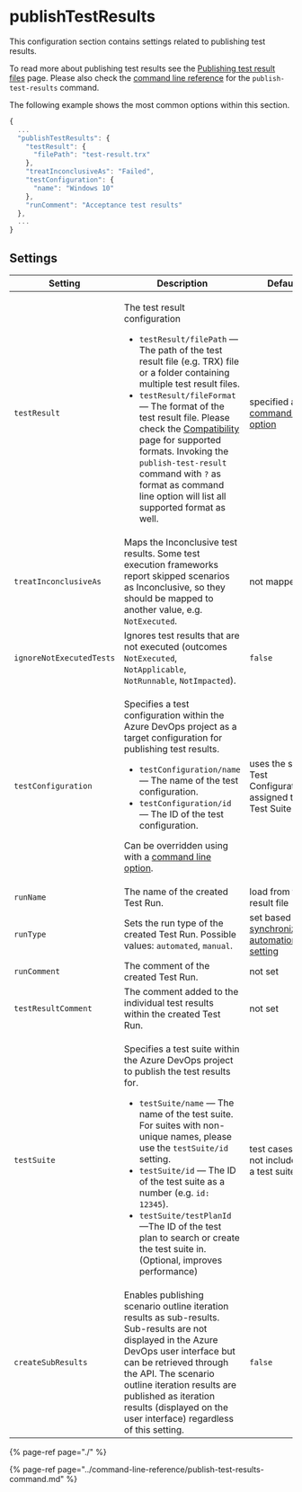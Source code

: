 # publishTestResults

This configuration section contains settings related to publishing test results. 

To read more about publishing test results see the [Publishing test result files](../../features/test-result-publishing-features/publishing-test-result-files.md) page. Please also check the [command line reference](../command-line-reference/publish-test-results-command.md) for the `publish-test-results` command.

The following example shows the most common options within this section.

```javascript
{
  ...
  "publishTestResults": {
    "testResult": {
      "filePath": "test-result.trx"
    },
    "treatInconclusiveAs": "Failed",
    "testConfiguration": {
      "name": "Windows 10"
    },
    "runComment": "Acceptance test results"
  },
  ...
}
```

## Settings


| Setting | Description | Default |
| ------- | ----------- | ------- |
| `testResult` | <p>The test result configuration</p><ul><li><code>testResult/filePath</code> &#x2014; The path of the test result file (e.g. TRX) file or a folder containing multiple test result files.</li><li><code>testResult/fileFormat</code> &#x2014; The format of the test result file. Please check the <a href="../compatibility.md#supported-test-result-formats">Compatibility</a> page for supported formats. Invoking the <code>publish-test-result</code> command with <code>?</code> as format as command line option will list all supported format as well.</li></ul> | specified as [command line option](../command-line-reference/publish-test-results-command.md) |
| `treatInconclusiveAs` | Maps the Inconclusive test results. Some test execution frameworks report skipped scenarios as Inconclusive, so they should be mapped to another value, e.g. `NotExecuted`. | not mapped |
| `ignoreNotExecutedTests` | Ignores test results that are not executed (outcomes `NotExecuted`, `NotApplicable`, `NotRunnable`, `NotImpacted`). | `false` |
| `testConfiguration` | <p>Specifies a test configuration within the Azure DevOps project as a target configuration for publishing test results.</p><ul><li><code>testConfiguration/name</code> &#x2014; The name of the test configuration.</li><li><code>testConfiguration/id</code> &#x2014; The ID of the test configuration.</li></ul><p>Can be overridden using with a <a href="../command-line-reference/publish-test-results-command.md">command line option</a>.</p> | uses the single Test Configuration assigned to the Test Suite |
| `runName` | The name of the created Test Run. | load from test result file |
| `runType` | Sets the run type of the created Test Run. Possible values: <code>automated</code>, <code>manual</code>. | set based on [synchronization automation setting](configuration-synchronization/configuration-synchronization-automation.md) |
| `runComment` | The comment of the created Test Run. | not set |
| `testResultComment` | The comment added to the individual test results within the created Test Run. | not set |
| `testSuite` | <p>Specifies a test suite within the Azure DevOps project to publish the test results for.</p><ul><li><code>testSuite/name</code> &#x2014; The name of the test suite. For suites with non-unique names, please use the <code>testSuite/id</code> setting.</li><li><code>testSuite/id</code> &#x2014; The ID of the test suite as a number (e.g. <code>id: 12345</code>).</li><li><code>testSuite/testPlanId</code> &#x2014;The ID of the test plan to search or create the test suite in. (Optional, improves performance)</li></ul> | test cases are not included to a test suite |
| `createSubResults` | Enables publishing scenario outline iteration results as sub-results. Sub-results are not displayed in the Azure DevOps user interface but can be retrieved through the API. The scenario outline iteration results are published as iteration results (displayed on the user interface) regardless of this setting. | `false` |

{% page-ref page="./" %}

{% page-ref page="../command-line-reference/publish-test-results-command.md" %}

